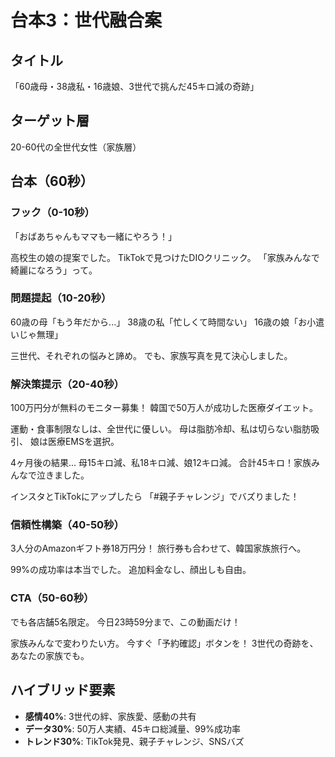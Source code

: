 # 台本3：世代融合案

## タイトル
「60歳母・38歳私・16歳娘、3世代で挑んだ45キロ減の奇跡」

## ターゲット層
20-60代の全世代女性（家族層）

## 台本（60秒）

### フック（0-10秒）
「おばあちゃんもママも一緒にやろう！」

高校生の娘の提案でした。
TikTokで見つけたDIOクリニック。
「家族みんなで綺麗になろう」って。

### 問題提起（10-20秒）
60歳の母「もう年だから...」
38歳の私「忙しくて時間ない」
16歳の娘「お小遣いじゃ無理」

三世代、それぞれの悩みと諦め。
でも、家族写真を見て決心しました。

### 解決策提示（20-40秒）
100万円分が無料のモニター募集！
韓国で50万人が成功した医療ダイエット。

運動・食事制限なしは、全世代に優しい。
母は脂肪冷却、私は切らない脂肪吸引、
娘は医療EMSを選択。

4ヶ月後の結果...
母15キロ減、私18キロ減、娘12キロ減。
合計45キロ！家族みんなで泣きました。

インスタとTikTokにアップしたら
「#親子チャレンジ」でバズりました！

### 信頼性構築（40-50秒）
3人分のAmazonギフト券18万円分！
旅行券も合わせて、韓国家族旅行へ。

99%の成功率は本当でした。
追加料金なし、顔出しも自由。

### CTA（50-60秒）
でも各店舗5名限定。
今日23時59分まで、この動画だけ！

家族みんなで変わりたい方。
今すぐ「予約確認」ボタンを！
3世代の奇跡を、あなたの家族でも。

## ハイブリッド要素
- **感情40%**: 3世代の絆、家族愛、感動の共有
- **データ30%**: 50万人実績、45キロ総減量、99%成功率
- **トレンド30%**: TikTok発見、親子チャレンジ、SNSバズ